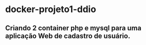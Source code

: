 # **docker-projeto1-ddio**

## Criando 2 container php e mysql para uma aplicação Web de cadastro de usuário.
